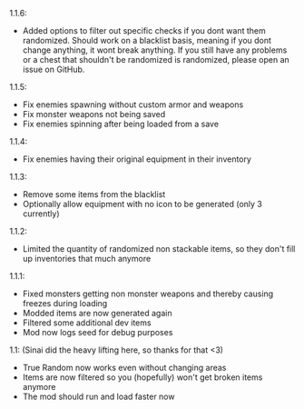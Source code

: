 1.1.6:
- Added options to filter out specific checks if you dont want them randomized. Should work on a blacklist basis, meaning if you dont change anything, it wont break anything. If you still have any problems or a chest that shouldn't be randomized is randomized, please open an issue on GitHub.

1.1.5:
- Fix enemies spawning without custom armor and weapons
- Fix monster weapons not being saved
- Fix enemies spinning after being loaded from a save

1.1.4:
- Fix enemies having their original equipment in their inventory

1.1.3:
- Remove some items from the blacklist
- Optionally allow equipment with no icon to be generated (only 3 currently)

1.1.2:
- Limited the quantity of randomized non stackable items, so they don't fill up inventories that much anymore

1.1.1:
- Fixed monsters getting non monster weapons and thereby causing freezes during loading
- Modded items are now generated again
- Filtered some additional dev items
- Mod now logs seed for debug purposes

1.1: (Sinai did the heavy lifting here, so thanks for that <3)
- True Random now works even without changing areas
- Items are now filtered so you (hopefully) won't get broken items anymore
- The mod should run and load faster now